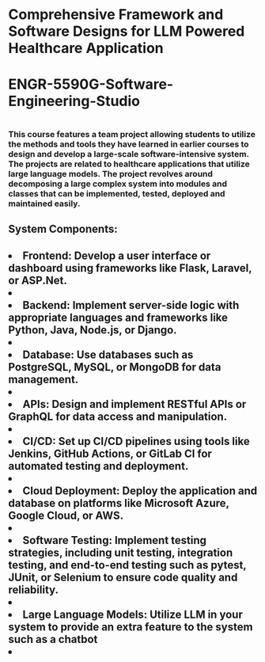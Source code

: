 <h1> Comprehensive Framework and Software Designs for LLM Powered Healthcare Application <h1>
<h1> ENGR-5590G-Software-Engineering-Studio <h1>

<h3> This course features a team project allowing students to utilize the methods and tools they have learned in earlier courses to design and develop a large-scale software-intensive system. The projects are related to healthcare applications that utilize large language models. The project revolves around decomposing a large complex system into modules and classes that can be implemented, tested, deployed and maintained easily. <h3>

<h2> System Components: <h2> 
<li> Frontend: Develop a user interface or dashboard using frameworks like Flask,
Laravel, or ASP.Net. <li>
<li> Backend: Implement server-side logic with appropriate languages and frameworks like
Python, Java, Node.js, or Django. <li>
<li> Database: Use databases such as PostgreSQL, MySQL, or MongoDB for data
management.<li>
<li> APIs: Design and implement RESTful APIs or GraphQL for data access and
manipulation. <li>
<li> CI/CD: Set up CI/CD pipelines using tools like Jenkins, GitHub Actions, or GitLab CI
for automated testing and deployment. <li>
<li> Cloud Deployment: Deploy the application and database on platforms like Microsoft
Azure, Google Cloud, or AWS. <li>
<li> Software Testing: Implement testing strategies, including unit testing, integration
testing, and end-to-end testing such as pytest, JUnit, or Selenium to ensure code quality
and reliability. <li>
<li> Large Language Models: Utilize LLM in your system to provide an extra feature to the system such as a chatbot <li>
